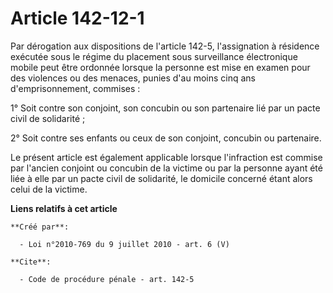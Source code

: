 # Article 142-12-1

Par dérogation aux dispositions de l'article 142-5, l'assignation à résidence exécutée sous le régime du placement sous
surveillance électronique mobile peut être ordonnée lorsque la personne est mise en examen pour des violences ou des menaces,
punies d'au moins cinq ans d'emprisonnement, commises : 

1° Soit contre son conjoint, son concubin ou son partenaire lié par un pacte civil de solidarité ; 

2° Soit contre ses enfants ou ceux de son conjoint, concubin ou partenaire. 

Le présent article est également applicable lorsque l'infraction est commise par l'ancien conjoint ou concubin de la victime
ou par la personne ayant été liée à elle par un pacte civil de solidarité, le domicile concerné étant alors celui de la
victime.

**Liens relatifs à cet article**

	**Créé par**:

	  - Loi n°2010-769 du 9 juillet 2010 - art. 6 (V)

	**Cite**:

	  - Code de procédure pénale - art. 142-5
